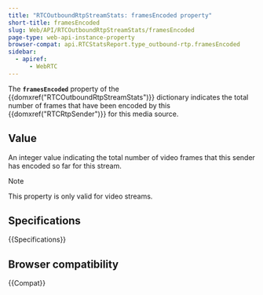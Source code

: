 ```yaml
---
title: "RTCOutboundRtpStreamStats: framesEncoded property"
short-title: framesEncoded
slug: Web/API/RTCOutboundRtpStreamStats/framesEncoded
page-type: web-api-instance-property
browser-compat: api.RTCStatsReport.type_outbound-rtp.framesEncoded
sidebar:
  - apiref:
      - WebRTC
---
```


The **`framesEncoded`** property of
the {{domxref("RTCOutboundRtpStreamStats")}} dictionary indicates the total number of
frames that have been encoded by this {{domxref("RTCRtpSender")}} for this media
source.

## Value

An integer value indicating the total number of video frames that this sender has
encoded so far for this stream.

> [!NOTE]
> This property is only valid for video streams.

## Specifications

{{Specifications}}

## Browser compatibility

{{Compat}}
